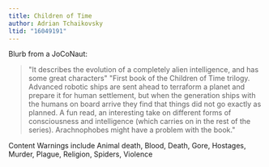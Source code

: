 ```yaml
---
title: Children of Time
author: Adrian Tchaikovsky
ltid: "16049191"
---
```


Blurb from a JoCoNaut:

> "It describes the evolution of a completely alien intelligence, and has some
> great characters" "First book of the Children of Time trilogy. Advanced
> robotic ships are sent ahead to terraform a planet and prepare it for human
> settlement, but when the generation ships with the humans on board arrive they
> find that things did not go exactly as planned. A fun read, an interesting
> take on different forms of consciousness and intelligence (which carries on in
> the rest of the series). Arachnophobes might have a problem with the book."

Content Warnings include Animal death, Blood, Death, Gore, Hostages, Murder,
Plague, Religion, Spiders, Violence
